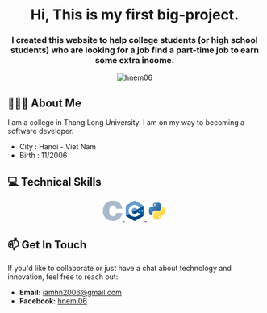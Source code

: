 <h1 align="center">Hi, This is my first big-project. </h1>
<h3 align="center"> I created this website to help college students (or high school students) who are looking for a job find a part-time job to earn some extra income.</h3>

<p align="center">
  <a href="https://github.com/hnem06">
    <img src="https://komarev.com/ghpvc/?username=hnem06&label=Profile%20views&color=0e75b6&style=flat" alt="hnem06" />
  </a>
</p>

## 🙋🏻‍♂️ About Me
I am a college in Thang Long University. I am on my way to becoming a software developer. 
 - City : Hanoi - Viet Nam
 - Birth : 11/2006

## 💻 Technical Skills
<p align="center">
  <!-- Programming Languages -->
  <a href="https://www.cprogramming.com/" target="_blank" rel="noreferrer">
    <img src="https://raw.githubusercontent.com/devicons/devicon/master/icons/c/c-original.svg" alt="C" width="40" height="40"/>
  </a>
  <a href="https://www.w3schools.com/cpp/" target="_blank" rel="noreferrer">
    <img src="https://raw.githubusercontent.com/devicons/devicon/master/icons/cplusplus/cplusplus-original.svg" alt="C++" width="40" height="40"/>
  </a>
  <a href="https://www.python.org" target="_blank" rel="noreferrer">
    <img src="https://raw.githubusercontent.com/devicons/devicon/master/icons/python/python-original.svg" alt="Python" width="40" height="40"/>
  </a>
</p>

## 📫 Get In Touch

If you'd like to collaborate or just have a chat about technology and innovation, feel free to reach out:

- **Email:** [iamhn2006@gmail.com](mailto:iamhn2006@gmail.com)
- **Facebook:** [hnem.06](https://facebook.com/hnem.06)
